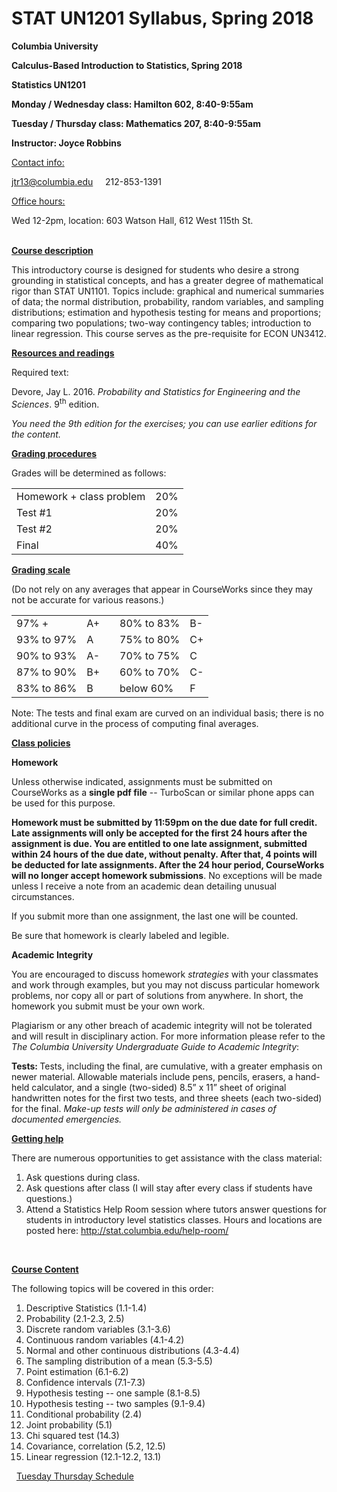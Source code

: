 STAT UN1201 Syllabus, Spring 2018
================

<p>
<strong>Columbia University</strong>
</p>
<p>
<strong>Calculus-Based Introduction to Statistics, Spring 2018</strong>
</p>
<p>
<strong>Statistics UN1201</strong>
</p>
<p>
<strong>Monday / Wednesday class: Hamilton 602, 8:40-9:55am</strong>
</p>
<p>
<strong>Tuesday / Thursday class: Mathematics 207, 8:40-9:55am</strong>
</p>
<p>
<strong>Instructor: Joyce Robbins</strong>
</p>
<p>
<span style="text-decoration: underline;">Contact info:</span>
</p>
<p>
<a href="mailto:jtr13@columbia.edu">jtr13@columbia.edu</a>     212-853-1391
</p>
<p>
<span style="text-decoration: underline;">Office hours:</span>
</p>
<p>
Wed 12-2pm, location: 603 Watson Hall, 612 West 115th St.
</p>
<p>
<br>
<strong><u>Course description</u></strong>
</p>
<p>
This introductory course is designed for students who desire a strong grounding in statistical concepts, and has a greater degree of mathematical rigor than STAT UN1101. Topics include: graphical and numerical summaries of data; the normal distribution, probability, random variables, and sampling distributions; estimation and hypothesis testing for means and proportions; comparing two populations; two-way contingency tables; introduction to linear regression. This course serves as the pre-requisite for ECON UN3412.
</p>
<p>
<strong><u>Resources and readings</u></strong>
</p>
<p>
Required text:
</p>
<p>
Devore, Jay L. 2016. <em>Probability and Statistics for Engineering and the Sciences</em>. 9<sup>th</sup> edition. <ISBN:9781305251809>
</p>
<p>
<em>You need the 9th edition for the exercises; you can use earlier editions for the content.</em>
</p>
<p>
<strong><u>Grading procedures</u></strong>
</p>
<p>
Grades will be determined as follows:
</p>
<table>
<tbody>
<tr><td>Homework + class problem</td><td>20%</td></tr>
<tr><td>Test #1</td><td>20%</td></tr>
<tr><td>Test #2</td><td>20%</td></tr>
<tr><td>Final</td><td>40%</td></tr>
</table>
<p>
<strong><u>Grading scale</u></strong>
</p>
<p>
(Do not rely on any averages that appear in CourseWorks since they may not be accurate for various reasons.)
</p>
<table width = "800">
<tr><td>97% + </td><td>A+</td><td>  </td><td>80% to 83%</td><td>B-</td></tr>
<tr><td>93% to 97%</td><td>A</td><td>  </td><td>75% to 80%</td><td>C+</td></tr>
<tr><td>90% to 93%</td><td>A-</td><td>  </td><td>70% to 75%</td><td>C</td></tr>
<tr><td>87% to 90%</td><td>B+</td><td>  </td><td>60% to 70%</td><td>C-</td></tr>
<tr><td>83% to 86%</td><td>B</td><td>  </td><td>below 60%</td><td>F</td></tr>
</table>

Note: The tests and final exam are curved on an individual basis; there is no additional curve in the process of computing final averages. 

<p>
<strong><u>Class policies</u></strong>
</p>
<p>
<strong>Homework</strong>
</p>
<p>
Unless otherwise indicated, assignments must be submitted on CourseWorks as a <strong>single pdf file</strong> -- TurboScan or similar phone apps can be used for this purpose.
</p>
<p>
<strong>Homework must be submitted by 11:59pm on the due date for full credit. Late assignments will only be accepted for the first 24 hours after the assignment is due. You are entitled to one late assignment, submitted within 24 hours of the due date, without penalty. After that, 4 points will be deducted for late assignments. After the 24 hour period, CourseWorks will no longer accept homework submissions</strong>. No exceptions will be made unless I receive a note from an academic dean detailing unusual circumstances.
</p>
<p>
If you submit more than one assignment, the last one will be counted.
</p>
<p>
Be sure that homework is clearly labeled and legible.
</p>

<strong>Academic Integrity</strong><br>
<p>
You are encouraged to discuss homework <em>strategies</em> with your classmates and work through examples, but you may not discuss particular homework problems, nor copy all or part of solutions from anywhere. In short, the homework you submit must be your own work.
</p>
<p>
Plagiarism or any other breach of academic integrity will not be tolerated and will result in disciplinary action. For more information please refer to the <em>The Columbia University Undergraduate Guide to Academic Integrity</em>:
</p>
<p>
<http://www.college.columbia.edu/academics/academicintegrity>
</p>
<p>
<strong>Tests: </strong>Tests, including the final, are cumulative, with a greater emphasis on newer material. Allowable materials include pens, pencils, erasers, a hand-held calculator, and a single (two-sided) 8.5” x 11” sheet of original handwritten notes for the first two tests, and three sheets (each two-sided) for the final. <em>Make-up tests will only be administered in cases of documented emergencies.</em>
</p>

<p>
<strong><u>Getting help</u></strong>
</p>
<p>
There are numerous opportunities to get assistance with the class material:
</p>
<ol>
<li>
Ask questions during class.
</li>
<li>
Ask questions after class (I will stay after every class if students have questions.)
</li>
<li>
Attend a Statistics Help Room session where tutors answer questions for students in introductory level statistics classes. Hours and locations are posted here: <a href="http://stat.columbia.edu/help-room/">http://stat.columbia.edu/help-room/</a>
</li>
</ol>
<p>
 
</p>
<p>
<span style="text-decoration: underline;"><strong>Course Content</strong></span>
</p>
<p>
The following topics will be covered in this order:
</p>
<ol>
<li>
Descriptive Statistics (1.1-1.4)
</li>
<li>
Probability (2.1-2.3, 2.5)
</li>
<li>
Discrete random variables (3.1-3.6)
</li>
<li>
Continuous random variables (4.1-4.2)
</li>
<li>
Normal and other continuous distributions (4.3-4.4)
</li>
<li>
The sampling distribution of a mean (5.3-5.5)
</li>
<li>
Point estimation (6.1-6.2)
</li>
<li>
Confidence intervals (7.1-7.3)
</li>
<li>
Hypothesis testing -- one sample (8.1-8.5)
</li>
<li>
Hypothesis testing -- two samples (9.1-9.4)
</li>
<li>
Conditional probability (2.4)
</li>
<li>
Joint probability (5.1)
</li>
<li>
Chi squared test (14.3)
</li>
<li>
Covariance, correlation (5.2, 12.5)
</li>
<li>
Linear regression (12.1-12.2, 13.1)
</li>
</ol>
<p>
 
<a href = "Tues_Thurs_Schedule.md">Tuesday Thursday Schedule</a>
